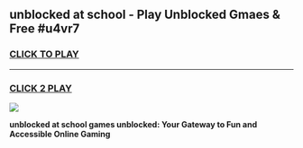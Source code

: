 
## unblocked at school - Play Unblocked Gmaes & Free #u4vr7
<h3>
<a href="https://news.freeplayer.one?title=unblocked_at_school&ref=26F">CLICK TO PLAY</a></h3>
<hr>

<h3>
<a href="https://news.freeplayer.one?title=unblocked_at_school&ref=26F">CLICK 2 PLAY</a>
  
</h3>

<a href="https://news.freeplayer.one?title=unblocked_at_school&ref=26F/"><img src="https://clearcache.store/games.png"></a>


**unblocked at school games unblocked: Your Gateway to Fun and Accessible Online Gaming**
